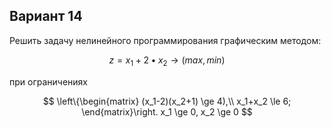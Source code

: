 ## Вариант 14

Решить задачу нелинейного программирования графическим методом:

$$ z = x_1 + 2 \bullet x_2 \rightarrow (max, min) $$

при ограничениях

$$ \left\{\begin{matrix}
(x_1-2)(x_2+1) \ge 4),\\ 
x_1+x_2 \le 6;
\end{matrix}\right.
x_1 \ge 0, x_2 \ge 0 $$
